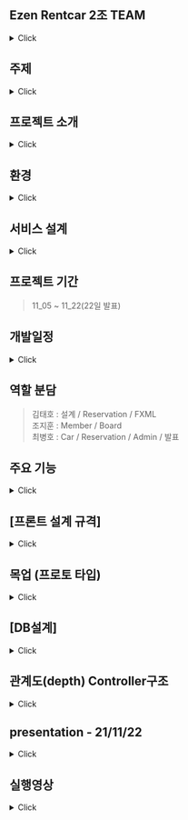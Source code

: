 ## Ezen Rentcar 2조 TEAM
<details>
<summary>Click</summary>
<div markdown="1">
  
- 렌트카 서비스의 구축을 목표로 잡았습니다.
- 차량등록과 예약시스템이 렌트카 서비스의 핵심..
  
</div>
</details>

## 주제 
<details>
<summary>Click</summary>
<div markdown="1">
  
- 렌트카 예약 관리 시스템 
  
</div>
</details>

## 프로젝트 소개
<details>
<summary>Click</summary>
<div markdown="1">
  
<p>사용자와 관리자의 서비스를 기반으로 한 렌트카 예약 관리 시스템을 구축할 것 입니다. </p>
<p>관리자와 사용자간의 편리한 서비스를 구축하기위해 차량관리, 예약관리, 사용자와 관리자간의 소통시스템을 위주로 설계하였습니다.</p>

</div>
</details>

## 환경


<details>
<summary>Click</summary>
<div markdown="1">
  
  
![사용 가능 스택](https://user-images.githubusercontent.com/61840067/141501552-a8794837-9fed-4b3a-b191-fb57eaa6070c.PNG)
- jdk11
- JavaFx 
- raspberrypi (rasbian) debian linux
- MariaDB(server)<br>
- Git<br>
- Eclipse<br>

</div>
</details>

## 서비스 설계 
<details>
<summary>Click</summary>
<div markdown="1">
  
![Rent_11_05 요구사항 기능](https://user-images.githubusercontent.com/61840067/140478880-b6c64bdd-ea4e-45a0-ad89-d6e1c6421d12.JPG)
</div>
</details>

## 프로젝트 기간
> 11_05 ~ 11_22(22일 발표)

## 개발일정 

<details>
<summary>Click</summary>
<div markdown="1">
  
|날짜|내용|
|----|----|
|2021.11.05|주제 선정 및 화면 목업 및 로고 제작 및 주요기능 세부 설정 및 서비스 기능 설계|
|2021.11.08|Database 설계 초안, 메인폰트 및 화면규격, 메인 색상 테마 결정 |
|2021.11.09|Database 설계 완성, 화면 관계도 초안 작성 |
|2021.11.10|화면 관계도 [완료]|
|2021.11.11|DB 외부 서버 연동(라즈베리파아 마리아 DB 연동), 씬빌더 FXML 제작 , 로그인 페이지 서버연동 확인|
|2021.11.12 ~ 2021.11.16|개인 작업|
|2021.11.17 ~ 2021.11.21|프로젝트 연결 및 오류 수정|
|2021.11.22|프로젝트 발표|

</div>
</details>

## 역할 분담
> 김태호 : 설계 / Reservation / FXML<br>
> 조지훈 : Member / Board <br>
> 최병호 : Car / Reservation / Admin / 발표

## 주요 기능
<details>
<summary>Click</summary>
<div markdown="1">
  
> 손님
  1. 회원가입 
  2. 로그인
  3. 아이디 찾기
  4. 비밀번호 찾기
  5. 예약하기

> 관리자
  1. 차량관리 ( 차량등록/조회/삭제 등)
  2. 예약리스트 
  3. 예약관리
  
> 예약시스템
  1. 예약 (날짜선택 / 차량선택)
  2. 예약확인 (차량리스트 / 예약등록(팝업) )
  3. 예약취소
  
</div>
</details>

## [프론트 설계 규격]

<details>
<summary>Click</summary>
<div markdown="1">

<h3>1. 화면 규격</h3>
  <p><h4>1280 x 720</h4></p>
  
<h3>2. 메인 폰트</h3><br> 
  
  <img src="https://user-images.githubusercontent.com/61840067/141503419-d5e5f12e-58c6-420b-859e-f131bbddcdd2.png"  width="400" height="200"/>
  
<h3>3. 메인 색상 테마</h3><br> 
  
  <img src="https://user-images.githubusercontent.com/61840067/141503065-27d27c9e-8bfd-48ef-b5f1-98f530d32637.png"  width="400" height="200"/>

<h3>4. 로고</h3><br>
  
  <img src="https://user-images.githubusercontent.com/61840067/141504200-7af136e7-561a-45d7-8901-d591a37ec9f6.png"  width="400" height="200"/>
  
</div>
</details>

## 목업 (프로토 타입)
<details>
<summary>Click</summary>
<div markdown="1">
  
![asd drawio](https://user-images.githubusercontent.com/61840067/140482872-9e33d121-18b2-45b6-a30c-e6db083a6606.png)
  
</div>
</details>

## [DB설계]
<details>
<summary>Click</summary>
<div markdown="1">
  
![2021_11_10_11](https://user-images.githubusercontent.com/61840067/141075556-f27d0112-2603-4c38-be8f-52868a439a04.png)

</div>
</details>

## 관계도(depth) Controller구조
<details>
<summary>Click</summary>
<div markdown="1">
  
![2021_11_10_17 (관계도 당일날짜 재정리) drawio](https://user-images.githubusercontent.com/61840067/141075388-9e2518fb-fb97-452b-9356-bb09f054e52e.png)

</div>
</details>

## presentation - 21/11/22 
<details>
<summary>Click</summary>
<div markdown="1">
  
  <div>■ 발표자 : 최병호</div>
  <hr>
  <div>
    ■ 발표자료
[211122-발표자료.pdf](https://github.com/cbh1124/Ezen_newrent/files/7579010/211122-.pdf)

  </div>
  <hr>
  <div>■ 주요 메소드 및 기능1개 소개</div>
   1. 날짜선택 (렌트일/ 반납일) 
   2. 검색 및 카테고리 선택 후 search 
   3. 차량리스트 선택 및 선택하기 
   4. 예약하기 >> 팝업창 >> SQL DB반영 

  <hr>
  <br>
  
  <div>■ 보완할 점
    <p> 1. 게시판 미완성</p>
    <p> 2. 예약시스템의 반납여부의 부재</p>
    <p> 3. 소통의 중요성</p>
    <p> 4. DB 설계 (자동차와 예약자간의 pk fk 간의 문제점) </p>
    <p> 5. home controller 미완성 </p>
  </div>
  
  
  <hr>
  <br>
  <div>■ 느낀점, 힘들었던점, 힘들었을때 해결했던 방법</div>
  <ul>
    <br>
    <p> >> 조지훈</p>
    <li> 느낀점 : 새로 배운 fx를 사용하는 프로젝트라 어려우면서도 재미있게 작업을 하였습니다.</li>
    <li> 힘들었던 점 : 제가 담당한 부분은 주로 수업시간에 진행했던 회원 부분과 게시판 부분이었는데, 수업시간에 배운 부분이지만, 조금 더 다른 부분을 추가하려고 하면 구현이 되지 않는 부분들이 생겨서 시간을 많이 소비한 부분이 아쉬웠습니다.</li>
    <li> 해결방법 : 제가 모르는 부분을 팀원들과의 소통으로 많은 부분을 해결할 수 있었습니다.</li>
    <br>
    <p> >> 최병호</p>
    <li> 느낀점 : 이번 프로젝트를 진행하면서 안되는 부분을 해결하면서 많이 배웠습니다. 프로젝트를 진행하는 실무적인 활동이 저에게 이해가 안되는 퍼즐들을 맞춰주었습니다.  </li>
        <li> 힘들었던 점 : 설계와 소통 화합이 가장 어려웠습니다. 초기설계의 중요성과 소통의 중요성을 다시 한번 더 알게되는 좋은 계기가 되었는데 팀원들과 다른 관점으로 바라보는 설계와 코드를 짜면서 진행하는 소통의 부재가 후에 많은 후회를 주었습니다.   </li>
    <li> 해결방법 : 제일 중요한건 소통인것 같습니다. 한번씩 제가 해결이 안될때마다 누군가와 같이 코드를 짜거나 설계를 짠다는것이 저의 관점에서 막힌점을 다른점으로 볼 수 있어서 그런 부분이 가장 중요했던것 같습니다.    </li>
    <br>
    <p> >> 김태호</p>
    <li> 느낀점 : 콘솔프로젝트랑 다르게 fxml을 토대로 코드를 따오고, 화면시각적인 모습을 같이 구현해보니 보다 흥미롭게 작업을 진행할 수 있었습니다. </li>
    <li> 힘들었던 점 : 주요메인인 예약메소드가 후반부에 작업이 진행되어 구현하는데 진행이 더디게 된점이 아쉬웠고, 수업시간 이외에 이용하는 코드들을 많이 찾아보았지만, 구현하는데 어려움이 있었습니다.</li>
    <li> 해결방법 : 서로 모르는 것들과 충분한 토의를 통하여서 각자 맡은 할일을 묵묵히 수행해준 덕분에 구현하는데 큰 힘이 된 거 같습니다.</li>
  </ul>


</div>
</details>

## 실행영상
<details>
<summary>Click</summary>
<div markdown="1">
  
  <div>
    <p>1.회원가입</p>
    <img src="https://user-images.githubusercontent.com/88937233/142992823-cffc591c-4515-4087-91df-08540f6873ba.mp4">
    ![1.회원가입](https://user-images.githubusercontent.com/88937233/142994249-2033f09c-9640-4c9c-963d-fb1f31500e2c.mp4)
    
  </div>
  









